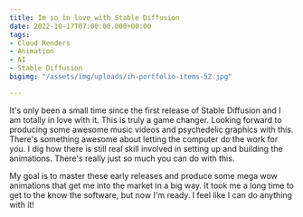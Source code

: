 ```yaml
---
title: Im so in love with Stable Diffusion
date: 2022-10-17T07:00:00.000+00:00
tags:
- Cloud Renders
- Animation
- AI
- Stable Diffusion
bigimg: "/assets/img/uploads/ih-portfolio-items-52.jpg"

---
```

It's only been a small time since the first release of Stable Diffusion and I am totally in love with it. This is truly a game changer. Looking forward to producing some awesome music videos and psychedelic graphics with this. There's something awesome about letting the computer do the work for you. I dig how there is still real skill involved in setting up and building the animations. There's really just so much you can do with this. 

My goal is to master these early releases and produce some mega wow animations that get me into the market in a big way. It took me a long time to get to the know the software, but now I'm ready. I feel like I can do anything with it!